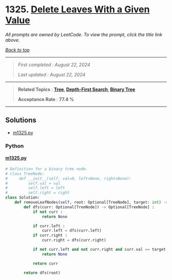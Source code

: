 # 1325. [Delete Leaves With a Given Value](<https://leetcode.com/problems/delete-leaves-with-a-given-value>)

*All prompts are owned by LeetCode. To view the prompt, click the title link above.*

*[Back to top](<../README.md>)*

------

> *First completed : August 22, 2024*
>
> *Last updated : August 22, 2024*

------

> **Related Topics** : **[Tree](<by_topic/Tree.md>), [Depth-First Search](<by_topic/Depth-First Search.md>), [Binary Tree](<by_topic/Binary Tree.md>)**
>
> **Acceptance Rate** : **77.4 %**

------

## Solutions

- [m1325.py](<../my-submissions/m1325.py>)
### Python
#### [m1325.py](<../my-submissions/m1325.py>)
```Python
# Definition for a binary tree node.
# class TreeNode:
#     def __init__(self, val=0, left=None, right=None):
#         self.val = val
#         self.left = left
#         self.right = right
class Solution:
    def removeLeafNodes(self, root: Optional[TreeNode], target: int) -> Optional[TreeNode]:
        def dfs(curr: Optional[TreeNode]) -> Optional[TreeNode] :
            if not curr :
                return None

            if curr.left :
                curr.left = dfs(curr.left)
            if curr.right :
                curr.right = dfs(curr.right)

            if not curr.left and not curr.right and curr.val == target :
                return None

            return curr

        return dfs(root)

```

